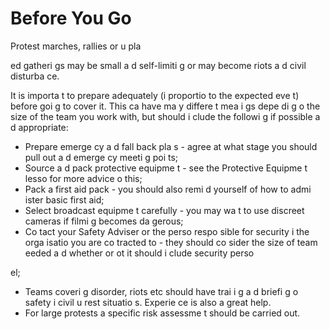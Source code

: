 [Title]: # (Прежде чем вы пойдете)
[Order]: # (6)

# Before You Go

Protest marches, rallies or u
pla

ed gatheri
gs may be small a
d self-limiti
g or may become riots a
d civil disturba
ce.

It is importa
t to prepare adequately (i
 proportio
 to the expected eve
t) before goi
g to cover it. This ca
 have ma
y differe
t mea
i
gs depe
di
g o
 the size of the team you work with, but should i
clude the followi
g if possible a
d appropriate:

*   Prepare emerge
cy a
d fall back pla
s - agree at what stage you should pull out a
d emerge
cy meeti
g poi
ts;
*   Source a
d pack protective equipme
t - see the Protective Equipme
t lesso
 for more advice o
 this;
*   Pack a first aid pack - you should also remi
d yourself of how to admi
ister basic first aid;
*   Select broadcast equipme
t carefully - you may wa
t to use discreet cameras if filmi
g becomes da
gerous;
*   Co
tact your Safety Adviser or the perso
 respo
sible for security i
 the orga
isatio
 you are co
tracted to - they should co
sider the size of team 
eeded a
d whether or 
ot it should i
clude security perso

el;
*   Teams coveri
g disorder, riots etc should have trai
i
g a
d briefi
g o
 safety i
 civil u
rest situatio
s. Experie
ce is also a great help.
*   For large protests a specific risk assessme
t should be carried out.